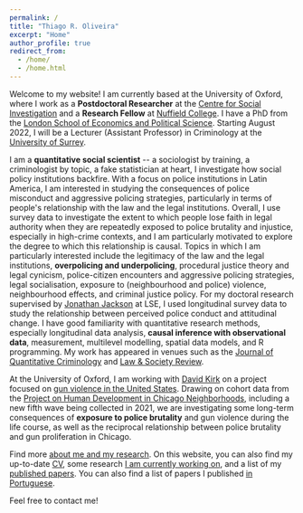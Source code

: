 ```yaml
---
permalink: /
title: "Thiago R. Oliveira"
excerpt: "Home"
author_profile: true
redirect_from: 
  - /home/
  - /home.html
---
```


Welcome to my website! I am currently based at the University of Oxford, where I work as a **Postdoctoral Researcher** at the [Centre for Social Investigation](http://csi.nuff.ox.ac.uk) and a **Research Fellow** at [Nuffield College](https://www.nuffield.ox.ac.uk). I have a PhD from the [London School of Economics and Political Science](http://www.lse.ac.uk/methodology). Starting August 2022, I will be a Lecturer (Assistant Professor) in Criminology at the [University of Surrey](https://www.surrey.ac.uk/department-sociology).

I am a **quantitative social scientist** -- a sociologist by training, a criminologist by topic, a fake statistician at heart, I investigate how social policy institutions backfire. With a focus on police institutions in Latin America, I am  interested in studying the consequences of police misconduct and aggressive policing strategies, particularly in terms of people's relationship with the law and the legal institutions. Overall, I use survey data to investigate the extent to which people lose faith in legal authority when they are repeatedly exposed to police brutality and injustice, especially in high-crime contexts, and I am particularly motivated to explore the degree to which this relationship is causal. Topics in which I am particularly interested include the legitimacy of the law and the legal institutions, **overpolicing and underpolicing**, procedural justice theory and legal cynicism, police-citizen encounters and aggressive policing strategies, legal socialisation, exposure to (neighbourhood and police) violence, neighbourhood effects, and criminal justice policy. For my doctoral research supervised by [Jonathan Jackson](https://www.lse.ac.uk/Methodology/People/Academic-Staff/Jonathan-Jackson/Jonathan-Jackson) at LSE, I used longitudinal survey data to study the relationship between perceived police conduct and attitudinal change. I have good familiarity with quantitative research methods, especially longitudinal data analysis, **causal inference with observational data**, measurement, multilevel modelling, spatial data models, and R programming. My work has appeared in venues such as the [Journal of Quantitative Criminology](https://link.springer.com/article/10.1007/s10940-020-09478-2) and [Law & Society Review](https://osf.io/preprints/socarxiv/3awrz/).

At the University of Oxford, I am working with [David Kirk](https://www.nuffield.ox.ac.uk/people/profiles/david-kirk/) on a project focused on [gun violence in the United States](http://csi.nuff.ox.ac.uk/?page_id=1573). Drawing on cohort data from the [Project on Human Development in Chicago Neighborhoods](https://www.icpsr.umich.edu/web/pages/NACJD/guides/phdcn/index.html), including a new fifth wave being collected in 2021, we are investigating some long-term consequences of **exposure to police brutality** and gun violence during the life course, as well as the reciprocal relationship between police brutality and gun proliferation in Chicago.

Find more [about me and my research](https://www.thiagoroliveira.com/aboutme). On this website, you can also find my up-to-date [CV](https://www.thiagoroliveira.com/cv/), some research [I am currently working on](https://www.thiagoroliveira.com/work-in-progress/), and a list of my [published papers](https://www.thiagoroliveira.com/publications_eng/). You can also find a list of papers I published [in Portuguese](https://www.thiagoroliveira.com/publications_pt/).

Feel free to contact me!
